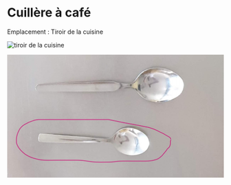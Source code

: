 # Cuillère à café

Emplacement : Tiroir de la cuisine

![tiroir de la cuisine](/tiroircuisine.jpg)

![cuilliereacafe.jpg](/cuilliereacafe.jpg)
